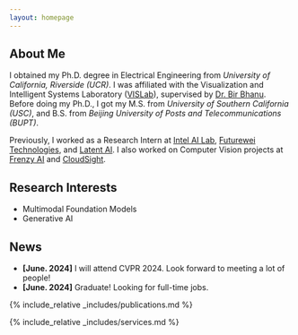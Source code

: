 ```yaml
---
layout: homepage
---
```


## About Me

I obtained my Ph.D. degree in Electrical Engineering from *University of California, Riverside (UCR)*. I was affiliated with the Visualization and Intelligent Systems Laboratory ([VISLab](https://www.vislab.ucr.edu/)), supervised by [Dr. Bir Bhanu](https://scholar.google.com/citations?user=AhRGIcwAAAAJ&hl=en). Before doing my Ph.D., I got my M.S. from *University of Southern California (USC)*, and B.S. from *Beijing University of Posts and Telecommunications (BUPT)*. 

Previously, I worked as a Research Intern at [Intel AI Lab](https://intelailabpage.github.io/), [Futurewei Technologies](https://www.futurewei.com/), and [Latent AI](https://latentai.com/). I also worked on Computer Vision projects at [Frenzy AI](https://frenzy.ai/) and [CloudSight](https://cloudsight.ai/).

## Research Interests

- Multimodal Foundation Models
- Generative AI

## News
- **[June. 2024]** I will attend CVPR 2024. Look forward to meeting a lot of people!
- **[June. 2024]** Graduate! Looking for full-time jobs.

{% include_relative _includes/publications.md %}

{% include_relative _includes/services.md %}
